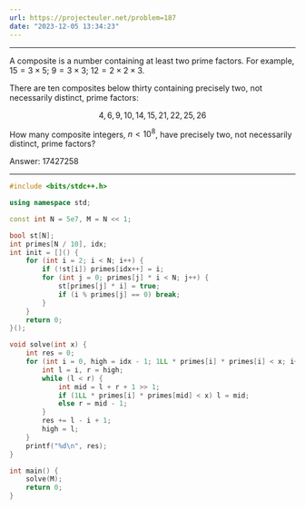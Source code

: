 ```yaml
---
url: https://projecteuler.net/problem=187
date: "2023-12-05 13:34:23"
---
```

---
A composite is a number containing at least two prime factors. For example, $15 = 3 \times 5$; $9 = 3 \times 3$; $12 = 2 \times 2 \times 3$.

There are ten composites below thirty containing precisely two, not necessarily distinct, prime factors:

$$4, 6, 9, 10, 14, 15, 21, 22, 25, 26$$

How many composite integers, $n \lt 10^8$, have precisely two, not necessarily distinct, prime factors?

Answer: 17427258

---
```cpp
#include <bits/stdc++.h>

using namespace std;

const int N = 5e7, M = N << 1;

bool st[N];
int primes[N / 10], idx;
int init = []() {
    for (int i = 2; i < N; i++) {
        if (!st[i]) primes[idx++] = i;
        for (int j = 0; primes[j] * i < N; j++) {
            st[primes[j] * i] = true;
            if (i % primes[j] == 0) break;
        }
    }
    return 0;
}();

void solve(int x) {
    int res = 0;
    for (int i = 0, high = idx - 1; 1LL * primes[i] * primes[i] < x; i++) {
        int l = i, r = high;
        while (l < r) {
            int mid = l + r + 1 >> 1;
            if (1LL * primes[i] * primes[mid] < x) l = mid;
            else r = mid - 1;
        }
        res += l - i + 1;
        high = l;
    }
    printf("%d\n", res);
}

int main() {
    solve(M);
    return 0;
}
```
